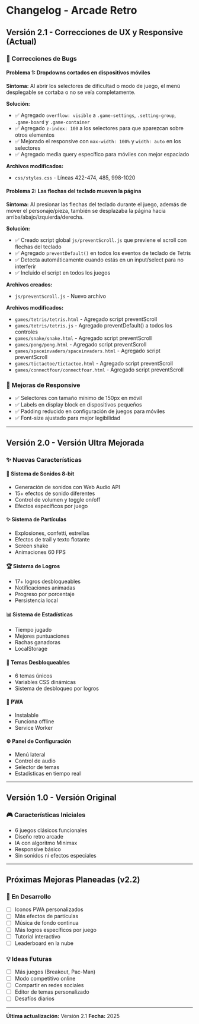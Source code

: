 # Changelog - Arcade Retro

## Versión 2.1 - Correcciones de UX y Responsive (Actual)

### 🐛 Correcciones de Bugs

#### Problema 1: Dropdowns cortados en dispositivos móviles
**Síntoma:** Al abrir los selectores de dificultad o modo de juego, el menú desplegable se cortaba o no se veía completamente.

**Solución:**
- ✅ Agregado `overflow: visible` a `.game-settings`, `.setting-group`, `.game-board` y `.game-container`
- ✅ Agregado `z-index: 100` a los selectores para que aparezcan sobre otros elementos
- ✅ Mejorado el responsive con `max-width: 100%` y `width: auto` en los selectores
- ✅ Agregado media query específico para móviles con mejor espaciado

**Archivos modificados:**
- `css/styles.css` - Líneas 422-474, 485, 998-1020

#### Problema 2: Las flechas del teclado mueven la página
**Síntoma:** Al presionar las flechas del teclado durante el juego, además de mover el personaje/pieza, también se desplazaba la página hacia arriba/abajo/izquierda/derecha.

**Solución:**
- ✅ Creado script global `js/preventScroll.js` que previene el scroll con flechas del teclado
- ✅ Agregado `preventDefault()` en todos los eventos de teclado de Tetris
- ✅ Detecta automáticamente cuando estás en un input/select para no interferir
- ✅ Incluido el script en todos los juegos

**Archivos creados:**
- `js/preventScroll.js` - Nuevo archivo

**Archivos modificados:**
- `games/tetris/tetris.html` - Agregado script preventScroll
- `games/tetris/tetris.js` - Agregado preventDefault() a todos los controles
- `games/snake/snake.html` - Agregado script preventScroll
- `games/pong/pong.html` - Agregado script preventScroll
- `games/spaceinvaders/spaceinvaders.html` - Agregado script preventScroll
- `games/tictactoe/tictactoe.html` - Agregado script preventScroll
- `games/connectfour/connectfour.html` - Agregado script preventScroll

### 📱 Mejoras de Responsive

- ✅ Selectores con tamaño mínimo de 150px en móvil
- ✅ Labels en display block en dispositivos pequeños
- ✅ Padding reducido en configuración de juegos para móviles
- ✅ Font-size ajustado para mejor legibilidad

---

## Versión 2.0 - Versión Ultra Mejorada

### ✨ Nuevas Características

#### 🎵 Sistema de Sonidos 8-bit
- Generación de sonidos con Web Audio API
- 15+ efectos de sonido diferentes
- Control de volumen y toggle on/off
- Efectos específicos por juego

#### ✨ Sistema de Partículas
- Explosiones, confetti, estrellas
- Efectos de trail y texto flotante
- Screen shake
- Animaciones 60 FPS

#### 🏆 Sistema de Logros
- 17+ logros desbloqueables
- Notificaciones animadas
- Progreso por porcentaje
- Persistencia local

#### 📊 Sistema de Estadísticas
- Tiempo jugado
- Mejores puntuaciones
- Rachas ganadoras
- LocalStorage

#### 🎨 Temas Desbloqueables
- 6 temas únicos
- Variables CSS dinámicas
- Sistema de desbloqueo por logros

#### 📱 PWA
- Instalable
- Funciona offline
- Service Worker

#### ⚙️ Panel de Configuración
- Menú lateral
- Control de audio
- Selector de temas
- Estadísticas en tiempo real

---

## Versión 1.0 - Versión Original

### 🎮 Características Iniciales
- 6 juegos clásicos funcionales
- Diseño retro arcade
- IA con algoritmo Minimax
- Responsive básico
- Sin sonidos ni efectos especiales

---

## Próximas Mejoras Planeadas (v2.2)

### 🎯 En Desarrollo
- [ ] Iconos PWA personalizados
- [ ] Más efectos de partículas
- [ ] Música de fondo continua
- [ ] Más logros específicos por juego
- [ ] Tutorial interactivo
- [ ] Leaderboard en la nube

### 💡 Ideas Futuras
- [ ] Más juegos (Breakout, Pac-Man)
- [ ] Modo competitivo online
- [ ] Compartir en redes sociales
- [ ] Editor de temas personalizado
- [ ] Desafíos diarios

---

**Última actualización:** Versión 2.1
**Fecha:** 2025

